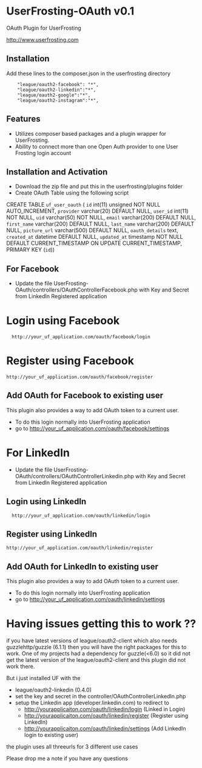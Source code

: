 # UserFrosting-OAuth v0.1

OAuth Plugin for UserFrosting

http://www.userfrosting.com


## Installation

Add these lines to the composer.json in the userfrosting directory

        "league/oauth2-facebook": "*",
        "league/oauth2-linkedin":"*",
        "league/oauth2-google":"*",
        "league/oauth2-instagram":"*",

## Features

- Utilizes composer based packages and a plugin wrapper for UserFrosting.
- Ability to connect more than one Open Auth provider to one User Frosting login account

## Installation and Activation

- Download the zip file and put this in the userfrosting/plugins folder
- Create OAuth Table using the following script

CREATE TABLE `uf_user_oauth` (
`id` int(11) unsigned NOT NULL AUTO_INCREMENT,
`provider` varchar(20) DEFAULT NULL,
`user_id` int(11) NOT NULL,
`uid` varchar(50) NOT NULL,
`email` varchar(200) DEFAULT NULL,
`first_name` varchar(200) DEFAULT NULL,
`last_name` varchar(200) DEFAULT NULL,
`picture_url` varchar(500) DEFAULT NULL,
`oauth_details` text,
`created_at` datetime DEFAULT NULL,
`updated_at` timestamp NOT NULL DEFAULT CURRENT_TIMESTAMP ON UPDATE CURRENT_TIMESTAMP,
PRIMARY KEY (`id`))

## For Facebook
- Update the file UserFrosting-OAuth/controllers/OAuthControllerFacebook.php 
with Key and Secret from LinkedIn Registered application

# Login using Facebook
      http://your_uf_application.com/oauth/facebook/login
# Register using Facebook 
    http://your_uf_application.com/oauth/facebook/register
    
## Add OAuth for Facebook to existing user 
This plugin also provides a way to add OAuth token to a current user. 
 - To do this login normally into UserFrosting application
 - go to http://your_uf_application.com/oauth/facebook/settings
    

# For LinkedIn
- Update the file UserFrosting-OAuth/controllers/OAuthControllerLinkedin.php 
with Key and Secret from LinkedIn Registered application

## Login using LinkedIn
      http://your_uf_application.com/oauth/linkedin/login
## Register using LinkedIn 
    http://your_uf_application.com/oauth/linkedin/register
## Add OAuth for LinkedIn to existing user 
This plugin also provides a way to add OAuth token to a current user. 
 - To do this login normally into UserFrosting application
 - go to http://your_uf_application.com/oauth/linkedin/settings
    

# Having issues getting this to work ??

if you have latest versions of league/oauth2-client which also needs guzzlehttp/guzzle (6.1.1) then you will have the right packages for this to work. 
One of my projects had a dependency for guzzle(<6.0) so it did not get the latest version of the league/oauth2-client and this plugin did not work there. 

But i just installed UF with the 
- league/oauth2-linkedin (0.4.0)
- set the key and secret in the controller/OAuthControllerLinkedIn.php
- setup the Linkedin app (developer.linkedin.com) to redirect to 
     - http://yourapplicaiton.com/oauth/linkedin/login (Linked in Login)
     - http://yourapplicaiton.com/oauth/linkedin/register (Register using LinkedIn)
     - http://yourapplicaiton.com/oauth/linkedin/settings (Add LinkedIn login to existing user)

the plugin uses all threeurls for 3 different use cases

Please drop me a note if you have any questions
